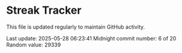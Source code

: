 # Streak Tracker

This file is updated regularly to maintain GitHub activity.

Last update: 2025-05-28 06:23:41
Midnight commit number: 6 of 20
Random value: 29339
